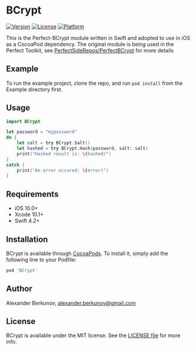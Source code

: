 # BCrypt

[![Version](https://img.shields.io/cocoapods/v/BCrypt.svg?style=flat)](https://cocoapods.org/pods/BCrypt)
[![License](https://img.shields.io/cocoapods/l/BCrypt.svg?style=flat)](https://github.com/aberkunov/PerfectBCrypt/blob/master/LICENSE)
[![Platform](https://img.shields.io/cocoapods/p/BCrypt.svg?style=flat)](https://cocoapods.org/pods/BCrypt)

This is the Perfect-BCrypt module written in Swift and adopted to use in iOS as a CocoaPod dependency. The original module is being used in the Perfect Toolkit, see [PerfectSideRepos/PerfectBCrypt](https://github.com/PerfectSideRepos/PerfectBCrypt) for more details 

## Example

To run the example project, clone the repo, and run `pod install` from the Example directory first.

## Usage

```swift
import BCrypt

let password = "mypassword"
do {
    let salt = try BCrypt.Salt()
    let hashed = try BCrypt.Hash(password, salt: salt)
    print("Hashed result is: \(hashed)")
}
catch {
    print("An error occured: \(error)")
}
```

## Requirements

- iOS 10.0+
- Xcode 10.1+
- Swift 4.2+

## Installation

BCrypt is available through [CocoaPods](https://cocoapods.org). To install
it, simply add the following line to your Podfile:

```ruby
pod 'BCrypt'
```

## Author

Alexander Berkunov, alexander.berkunov@gmail.com

## License

BCrypt is available under the MIT license. See the [LICENSE file](https://github.com/aberkunov/PerfectBCrypt/blob/master/LICENSE) for more info.
